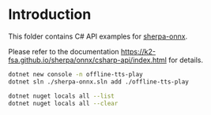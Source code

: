 # Introduction

This folder contains C# API examples for [sherpa-onnx][sherpa-onnx].

Please refer to the documentation
https://k2-fsa.github.io/sherpa/onnx/csharp-api/index.html
for details.

```bash
dotnet new console -n offline-tts-play
dotnet sln ./sherpa-onnx.sln add ./offline-tts-play
```

```bash
dotnet nuget locals all --list
dotnet nuget locals all --clear
```

[sherpa-onnx]: https://github.com/k2-fsa/sherpa-onnx
